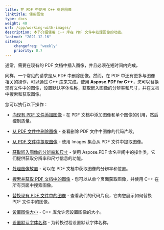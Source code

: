 ```yaml
---
title: 在 PDF 中使用 C++ 处理图像
linktitle: 使用图像
type: docs
weight: 40
url: /cpp/working-with-images/
description: 本节介绍使用 C++ 库在 PDF 文件中处理图像的功能。
lastmod: "2021-12-16"
sitemap:
    changefreq: "weekly"
    priority: 0.7
---
```


通常，需要在现有的 PDF 文档中插入图像，并且必须在短时间内完成。

同样，一个常见的请求是从 PDF 中删除图像。然而，在 PDF 中还有更多与图像相关的操作，可以通过 C++ 库来完成。使用 **Aspose.PDF for C++**，您可以替换现有文件中的图像，设置默认字体名称，获取嵌入图像的分辨率和尺寸，并在文档中搜索和获取图像。

您可以执行以下操作：

- [向现有 PDF 文件添加图像](/pdf/cpp/add-image-to-existing-pdf-file/) - 在 PDF 文档中添加图像和单个图像的引用，然后控制质量。

- [从 PDF 文件中删除图像](/pdf/cpp/delete-images-from-pdf-file/) - 查看删除 PDF 文件中图像的代码片段。
- [从 PDF 文件中提取图像](/pdf/cpp/extract-images-from-pdf-file/) - 使用 Images 集合从 PDF 文件中提取图像。
- [获取嵌入图像的分辨率和尺寸](/pdf/cpp/get-resolution-and-dimensions-of-embedded-images/) - 使用 Aspose.PDF 命名空间中的操作类，它们提供获取分辨率和尺寸信息的功能。
- [处理图像放置](/pdf/cpp/working-with-image-placement/) - 可以在 PDF 文档中获取图像的分辨率和位置。
- [搜索并获取 PDF 文档中的图像](/pdf/cpp/search-and-get-images-from-pdf-document/) - 您可以从单个页面获取图像，并使用 C++ 在所有页面中搜索图像。
- [替换现有 PDF 文件中的图像](/pdf/cpp/replace-image-in-existing-pdf-file/) - 查看我们的代码片段，它向您展示如何替换 PDF 文件中的图像。
- [设置图像大小](/pdf/cpp/set-image-size/) - C++ 库允许您设置图像的大小。

- [设置默认字体名称](/pdf/cpp/set-default-font-name/) - 为转换过程设置默认字体名称。